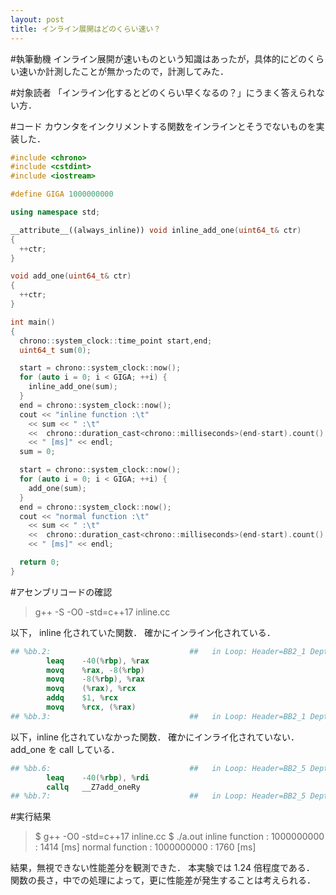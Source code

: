 ```yaml
---
layout: post
title: インライン展開はどのくらい速い？
---
```

#執筆動機
インライン展開が速いものという知識はあったが，具体的にどのくらい速いか計測したことが無かったので，計測してみた．

#対象読者
「インライン化するとどのくらい早くなるの？」にうまく答えられない方．

#コード
カウンタをインクリメントする関数をインラインとそうでないものを実装した．

```inline.cc
#include <chrono>
#include <cstdint>
#include <iostream>

#define GIGA 1000000000

using namespace std;

__attribute__((always_inline)) void inline_add_one(uint64_t& ctr) 
{
  ++ctr;
}

void add_one(uint64_t& ctr) 
{
  ++ctr;
}

int main()
{
  chrono::system_clock::time_point start,end;
  uint64_t sum(0);

  start = chrono::system_clock::now();
  for (auto i = 0; i < GIGA; ++i) {
    inline_add_one(sum);
  }
  end = chrono::system_clock::now();
  cout << "inline function :\t" 
    << sum << " :\t"
    <<  chrono::duration_cast<chrono::milliseconds>(end-start).count() 
    << " [ms]" << endl;
  sum = 0;

  start = chrono::system_clock::now();
  for (auto i = 0; i < GIGA; ++i) {
    add_one(sum);
  }
  end = chrono::system_clock::now();
  cout << "normal function :\t" 
    << sum << " :\t"
    <<  chrono::duration_cast<chrono::milliseconds>(end-start).count() 
    << " [ms]" << endl;

  return 0;
}
```

#アセンブリコードの確認
>g++ -S -O0 -std=c++17 inline.cc

以下， inline 化されていた関数．
確かにインライン化されている．

```part_of_inline.s
## %bb.2:                               ##   in Loop: Header=BB2_1 Depth=1
        leaq    -40(%rbp), %rax
        movq    %rax, -8(%rbp)
        movq    -8(%rbp), %rax
        movq    (%rax), %rcx
        addq    $1, %rcx
        movq    %rcx, (%rax)
## %bb.3:                               ##   in Loop: Header=BB2_1 Depth=1
```

以下，inline 化されていなかった関数．
確かにインライ化されていない．
add_one を call している．

```part_of_inline.s
## %bb.6:                               ##   in Loop: Header=BB2_5 Depth=1
        leaq    -40(%rbp), %rdi
        callq   __Z7add_oneRy
## %bb.7:                               ##   in Loop: Header=BB2_5 Depth=1
```

#実行結果
>$ g++ -O0 -std=c++17 inline.cc
$ ./a.out
inline function :	1000000000 :	1414 [ms]
normal function :	1000000000 :	1760 [ms]

結果，無視できない性能差分を観測できた．
本実験では 1.24 倍程度である．
関数の長さ，中での処理によって，更に性能差が発生することは考えられる．
